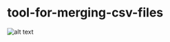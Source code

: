 # tool-for-merging-csv-files

![alt text](https://github.com/lascau/tool-for-merging-csv-files/blob/main/assets%20for%20readme/proof%20of%20concept.gif) 
